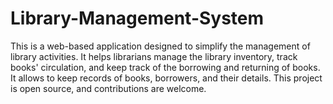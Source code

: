 # Library-Management-System
This is a web-based application designed to simplify the management of library activities. It helps librarians manage the library inventory, track books' circulation, and keep track of the borrowing and returning of books. It allows to keep records of books, borrowers, and their details. This project is open source, and contributions are welcome. 
